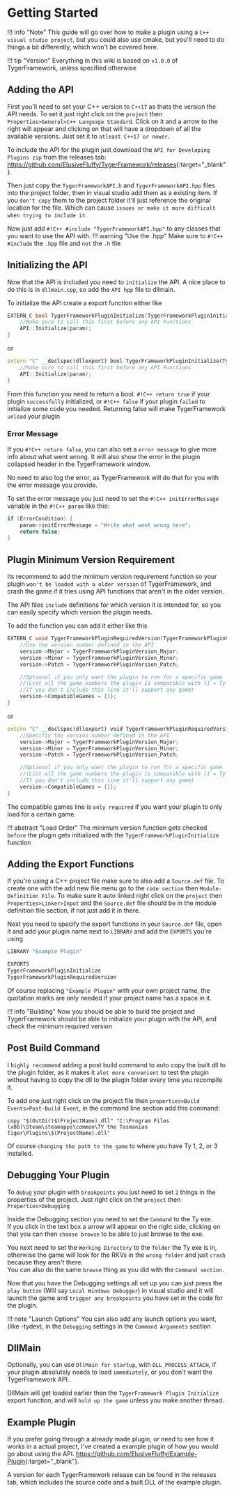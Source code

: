 # Getting Started

!!! info "Note"
    This guide will go over how to make a plugin using a `C++ visual studio project`, but you could also use cmake, but you'll need to do things a bit differently, which won't be covered here.
    
!!! tip "Version"
    Everything in this wiki is based on `v1.0.0` of TygerFramework, unless specified otherwise

## Adding the API

First you'll need to set your C++ version to `C++17` as thats the version the API needs. To set it just right click on the `project` then `Properties>General>C++ Language Standard`. Click on it and a arrow to the right will appear and clicking on that will have a dropdown of all the available versions. Just set it to `atleast C++17 or newer`.

To include the API for the plugin just download the `API for Developing Plugins zip` from the releases tab: [<ins>https://github.com/ElusiveFluffy/TygerFramework/releases<ins>](https://github.com/ElusiveFluffy/TygerFramework/releases){:target="_blank"}.

Then just copy the `TygerFrameworkAPI.h` and `TygerFrameworkAPI.hpp` files into the project folder, then in visual studio add them as a existing item. If you `don't copy` them to the project folder it'll just reference the original location for the file. Which can cause `issues or make it more difficult when trying to include it`.

Now just add `#!C++ #include "TygerFrameworkAPI.hpp"` to any classes that you want to use the API with.
!!! warning "Use the .hpp"
    Make sure to `#!C++ #include` the `.hpp` file and `not` the `.h` file

## Initializing the API

Now that the API is included you need to `initialize` the API. A nice place to do this is in `dllmain.cpp`, so add the `API hpp` file to dllmain.

To initialize the API create a export function either like
```C++
EXTERN_C bool TygerFrameworkPluginInitialize(TygerFrameworkPluginInitializeParam* param) {
    //Make sure to call this first before any API Functions
    API::Initialize(param);
}
```
or
```C++
extern "C" __declspec(dllexport) bool TygerFrameworkPluginInitialize(TygerFrameworkPluginInitializeParam* param) {
    //Make sure to call this first before any API Functions
    API::Initialize(param);
}
```
From this function you need to return a bool. `#!C++ return true` if your plugin `successfully` initialized, or `#!C++ false` if your plugin `failed` to initialize some code you needed. Returning false will make TygerFramework `unload` your plugin

### Error Message
If you `#!C++ return false`, you can also set a `error message` to give more info about what went wrong. It will also show the error in the plugin collapsed header in the TygerFramework window.

No need to also log the error, as TygerFramework will do that for you with the error message you provide.

To set the error message you just need to set the `#!C++ initErrorMessage` variable in the `#!C++ param` like this:
```C++
if (ErrorCondition) {
    param->initErrorMessage = "Write what went wrong here";
    return false;
}
```

## Plugin Minimum Version Requirement
Its recommend to add the minimum version requirement function so your plugin `won't be loaded with a older version` of TygerFramework, and crash the game if it tries using API functions that aren't in the older version.

The API files `include` definitions for which version it is intended for, so you can easily specify which version the plugin needs.

To add the function you can add it either like this
```C++
EXTERN_C void TygerFrameworkPluginRequiredVersion(TygerFrameworkPluginVersion* version) {
    //Use the version number defined in the API
    version->Major = TygerFrameworkPluginVersion_Major;
    version->Minor = TygerFrameworkPluginVersion_Minor;
    version->Patch = TygerFrameworkPluginVersion_Patch;

    //Optional if you only want the plugin to run for a specific game 
    //(List all the game numbers the plugin is compatible with (1 = Ty 1, 2 = Ty 2, 3 = Ty 3). 
    //If you don't include this line it'll support any game)
    version->CompatibleGames = {1};
}
```
or
```C++
extern "C" __declspec(dllexport) void TygerFrameworkPluginRequiredVersion(TygerFrameworkPluginVersion* version) {
    //Specifiy the version number defined in the API
    version->Major = TygerFrameworkPluginVersion_Major;
    version->Minor = TygerFrameworkPluginVersion_Minor;
    version->Patch = TygerFrameworkPluginVersion_Patch;

    //Optional if you only want the plugin to run for a specific game 
    //(List all the game numbers the plugin is compatible with (1 = Ty 1, 2 = Ty 2, 3 = Ty 3). 
    //If you don't include this line it'll support any game)
    version->CompatibleGames = {1};
}
```

The compatible games line is `only required` if you want your plugin to only load for a certain game.

!!! abstract "Load Order"
    The minimum version function gets checked `before` the plugin gets initialized with the `TygerFrameworkPluginInitialize` function

## Adding the Export Functions

If you're using a C++ project file make sure to also add a `Source.def` file. To create one with the add new file menu go to the `code section` then `Module-Definition File`. To make sure it auto linked right click on the `project` then `Properties>Linker>Input` and the `Source.def` file should be in the module definition file section, if not just add it in there.

Next you need to specify the export functions in your `Source.def` file, open it and add your plugin name next to `LIBRARY` and add the `EXPORTS` you're using
```C++
LIBRARY "Example Plugin"

EXPORTS
TygerFrameworkPluginInitialize
TygerFrameworkPluginRequiredVersion
```
Of course replacing `"Example Plugin"` with your own project name, the quotation marks are only needed if your project name has a space in it.

!!! info "Building"
    Now you should be able to build the project and TygerFramework should be able to initialize your plugin with the API, and check the minimum required version

## Post Build Command

I `highly recommend` adding a post build command to auto copy the built dll to the plugin folder, as it makes it `alot more convenient` to test the plugin without having to copy the dll to the plugin folder every time you recompile it.

To add one just right click on the project file then `properties>Build Events>Post-Build Event`, in the command line section add this command:
```batch
copy "$(OutDir)$(ProjectName).dll" "C:\Program Files (x86)\Steam\steamapps\common\TY the Tasmanian Tiger\Plugins\$(ProjectName).dll"
```
Of course `changing the path to the game` to where you have Ty 1, 2, or 3 installed.

## Debugging Your Plugin

To `debug` your plugin with `breakpoints` you just need to set `2` things in the properties of the project. Just right click on the `project` then `Properties>Debugging`

Inside the Debugging section you need to set the `Command` to the Ty exe.  
If you click in the text box a arrow will appear on the right side, clicking on that you can then `choose browse` to be able to just browse to the exe.

You next need to set the `Working Directory` to the `folder` the Ty exe is in, otherwise the game will look for the RKVs in the `wrong folder` and just `crash` because they aren't there.  
You can also do the same `browse` thing as you did with the `Command section`.

Now that you have the Debugging settings all set up you can just press the `play button` (Will say `Local Windows Debugger`) in visual studio and it will launch the game and `trigger any breakpoints` you have set in the code for the plugin.

!!! note "Launch Options"
    You can also add any launch options you want, (like -tydev), in the `Debugging` settings in the `Command Arguments` section

## DllMain

Optionally, you can use `DllMain for startup`, with `DLL_PROCESS_ATTACH`, if your plugin absolutely needs to load `immediately`, or you don't want the TygerFramework API.

DllMain will get loaded earlier than the `TygerFramework Plugin Initialize` export function, and will `hold up the game` unless you make another thread.

## Example Plugin
If you prefer going through a already made plugin, or need to see how it works in a actual project, I've created a example plugin of how you would go about using the API. [<ins>https://github.com/ElusiveFluffy/Example-Plugin</ins>](https://github.com/ElusiveFluffy/Example-Plugin){:target="_blank"}.

A version for each TygerFramework release can be found in the releases tab, which includes the source code and a built DLL of the example plugin.